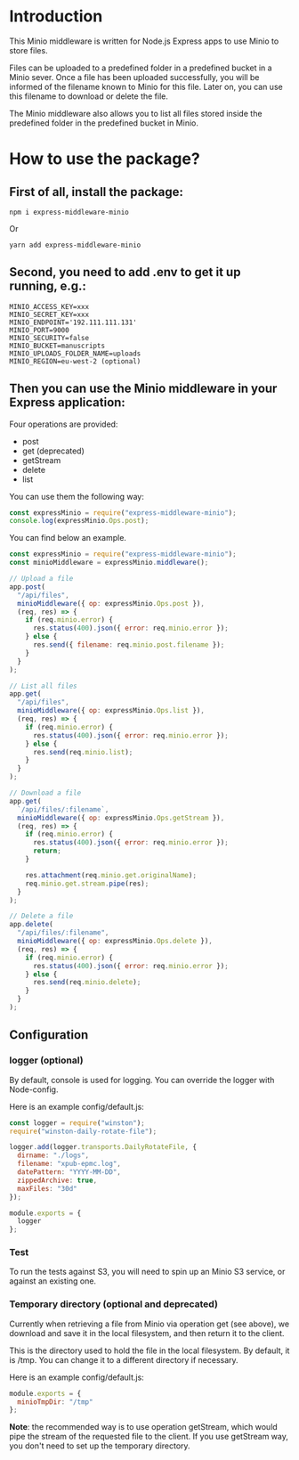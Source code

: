 # Introduction

This Minio middleware is written for Node.js Express apps to use Minio to store files.

Files can be uploaded to a predefined folder in a predefined bucket in a Minio sever. Once a file has been uploaded successfully, you will be informed of the filename known to Minio for this file. Later on, you can use this filename to download or delete the file.

The Minio middleware also allows you to list all files stored inside the predefined folder in the predefined bucket in Minio.

# How to use the package?

## First of all, install the package:

```shell
npm i express-middleware-minio
```

Or

```shell
yarn add express-middleware-minio
```

## Second, you need to add .env to get it up running, e.g.:

```shell
MINIO_ACCESS_KEY=xxx
MINIO_SECRET_KEY=xxx
MINIO_ENDPOINT='192.111.111.131'
MINIO_PORT=9000
MINIO_SECURITY=false
MINIO_BUCKET=manuscripts
MINIO_UPLOADS_FOLDER_NAME=uploads
MINIO_REGION=eu-west-2 (optional)
```

## Then you can use the Minio middleware in your Express application:

Four operations are provided:

- post
- get (deprecated)
- getStream
- delete
- list

You can use them the following way:

```javascript
const expressMinio = require("express-middleware-minio");
console.log(expressMinio.Ops.post);
```

You can find below an example.

```javascript
const expressMinio = require("express-middleware-minio");
const minioMiddleware = expressMinio.middleware();

// Upload a file
app.post(
  "/api/files",
  minioMiddleware({ op: expressMinio.Ops.post }),
  (req, res) => {
    if (req.minio.error) {
      res.status(400).json({ error: req.minio.error });
    } else {
      res.send({ filename: req.minio.post.filename });
    }
  }
);

// List all files
app.get(
  "/api/files",
  minioMiddleware({ op: expressMinio.Ops.list }),
  (req, res) => {
    if (req.minio.error) {
      res.status(400).json({ error: req.minio.error });
    } else {
      res.send(req.minio.list);
    }
  }
);

// Download a file
app.get(
  `/api/files/:filename`,
  minioMiddleware({ op: expressMinio.Ops.getStream }),
  (req, res) => {
    if (req.minio.error) {
      res.status(400).json({ error: req.minio.error });
      return;
    }

    res.attachment(req.minio.get.originalName);
    req.minio.get.stream.pipe(res);
  }
);

// Delete a file
app.delete(
  "/api/files/:filename",
  minioMiddleware({ op: expressMinio.Ops.delete }),
  (req, res) => {
    if (req.minio.error) {
      res.status(400).json({ error: req.minio.error });
    } else {
      res.send(req.minio.delete);
    }
  }
);
```

## Configuration

### logger (optional)

By default, console is used for logging. You can override the logger with Node-config.

Here is an example config/default.js:

```javascript
const logger = require("winston");
require("winston-daily-rotate-file");

logger.add(logger.transports.DailyRotateFile, {
  dirname: "./logs",
  filename: "xpub-epmc.log",
  datePattern: "YYYY-MM-DD",
  zippedArchive: true,
  maxFiles: "30d"
});

module.exports = {
  logger
};
```

### Test

To run the tests against S3, you will need to spin up an Minio S3 service, or against an existing one.

### Temporary directory (optional and deprecated)

Currently when retrieving a file from Minio via operation get (see above), we download and save it in the local filesystem, and then return it to the client.

This is the directory used to hold the file in the local filesystem. By default, it is /tmp. You can change it to a different directory if necessary.

Here is an example config/default.js:

```javascript
module.exports = {
  minioTmpDir: "/tmp"
};
```

**Note**: the recommended way is to use operation getStream, which would pipe the stream of the requested file to the client. If you use getStream way, you don't need to set up the temporary directory.
